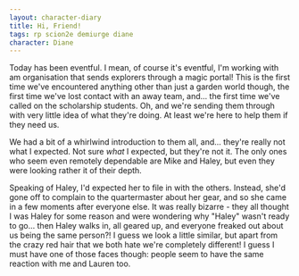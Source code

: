 ```yaml
---
layout: character-diary
title: Hi, Friend!
tags: rp scion2e demiurge diane
character: Diane
---
```


Today has been eventful. I mean, of course it's eventful, I'm working with am organisation that sends explorers through a magic portal! This is the first time we've encountered anything other than just a garden world though, the first time we've lost contact with an away team, and... the first time we've called on the scholarship students. Oh, and we're sending them through with very little idea of what they're doing. At least we're here to help them if they need us.

We had a bit of a whirlwind introduction to them all, and... they're really not what I expected. Not sure *what* I expected, but they're not it. The only ones who seem even remotely dependable are Mike and Haley, but even they were looking rather it of their depth.

Speaking of Haley, I'd expected her to file in with the others. Instead, she'd gone off to complain to the quartermaster about her gear, and so she came in a few moments after everyone else. It was really bizarre - they all thought I was Haley for some reason and were wondering why "Haley" wasn't ready to go... then Haley walks in, all geared up, and everyone freaked out about us being the same person?! I guess we look a little similar, but apart from the crazy red hair that we both hate we're completely different! I guess I must have one of those faces though: people seem to have the same reaction with me and Lauren too.

